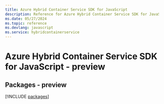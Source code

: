 ```yaml
---
title: Azure Hybrid Container Service SDK for JavaScript
description: Reference for Azure Hybrid Container Service SDK for JavaScript
ms.date: 05/27/2024
ms.topic: reference
ms.devlang: javascript
ms.service: hybridcontainerservice
---
```

# Azure Hybrid Container Service SDK for JavaScript - preview
## Packages - preview
[!INCLUDE [packages](hybrid-container-service-index.md)]